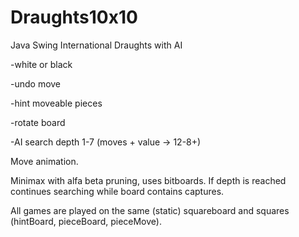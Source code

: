 # Draughts10x10
Java Swing International Draughts with AI

-white or black

-undo move

-hint moveable pieces

-rotate board

-AI search depth 1-7 (moves + value -> 12-8+)

Move animation.

Minimax with alfa beta pruning, uses bitboards. If depth is reached continues searching while board contains captures. 

All games are played on the same (static) squareboard and squares (hintBoard, pieceBoard, pieceMove).
